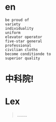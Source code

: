 # en

    be proud of
    variety
    individuality
    uniform
    elevator operator
    five-star general
    professional 
    civilian cloths
    become conditionde to 
    superior quality



# 中科院!


# Lex  

> ........



